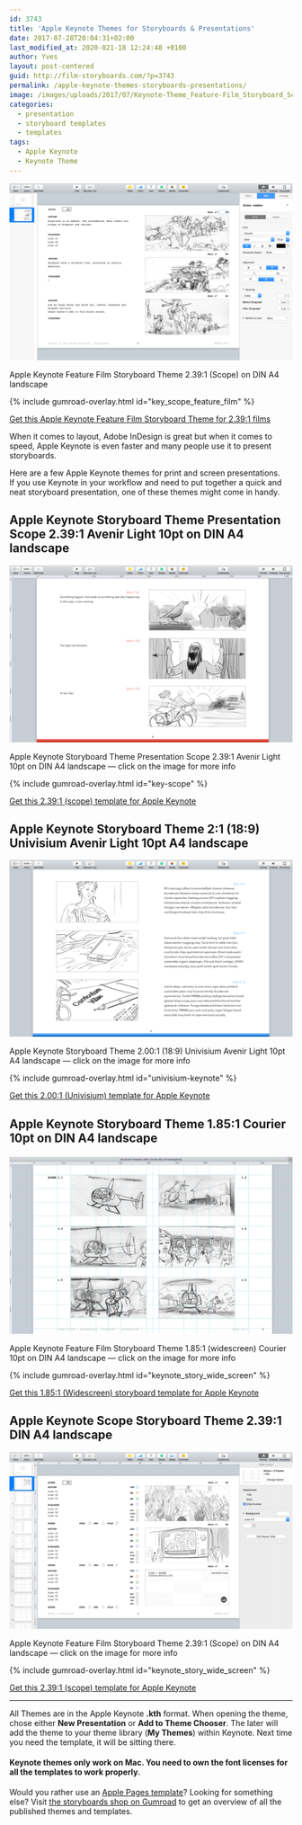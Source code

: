 ```yaml
---
id: 3743
title: 'Apple Keynote Themes for Storyboards & Presentations'
date: 2017-07-28T20:04:31+02:00
last_modified_at: 2020-021-18 12:24:48 +0100
author: Yves
layout: post-centered
guid: http://film-storyboards.com/?p=3743
permalink: /apple-keynote-themes-storyboards-presentations/
image: /images/uploads/2017/07/Keynote-Theme_Feature-Film_Storyboard_Scope_2.39x1_A4_sample.png
categories:
  - presentation
  - storyboard templates
  - templates
tags:
  - Apple Keynote
  - Keynote Theme
---
```


<a href="https://gum.co/key_scope_feature_film" class="no-underline pv2 grow db"><img class="w-100" src="/images/uploads/2017/07/Keynote-Theme_Feature-Film_Storyboard_Scope_2.39x1_A4_sample.png"></a>
<figcaption>Apple Keynote Feature Film Storyboard Theme 2.39:1 (Scope) on DIN A4 landscape</figcaption>

{% include gumroad-overlay.html id="key_scope_feature_film" %}

[Get this Apple Keynote Feature Film Storyboard Theme for 2.39:1 films](https://gum.co/key_scope_feature_film)

When it comes to layout, Adobe InDesign is great but when it comes to speed, Apple Keynote is even faster and many people use it to present storyboards.

Here are a few Apple Keynote themes for print and screen presentations.  
If you use Keynote in your workflow and need to put together a quick and neat storyboard presentation, one of these themes might come in handy.

## Apple Keynote Storyboard Theme Presentation Scope 2.39:1 Avenir Light 10pt on DIN A4 landscape
<a href="https://gum.co/key-scope" class="no-underline pv2 grow db"><img class="w-100" src="/images/uploads/2017/07/Apple-Keynote-Storyboard-Theme-Presentation-Scope-2.39x1-Avenir-Light-10pt-on-DIN-A4-landscape_sample.png"></a>
<figcaption>Apple Keynote Storyboard Theme Presentation Scope 2.39:1 Avenir Light 10pt on DIN A4 landscape — click on the image for more info</figcaption>

{% include gumroad-overlay.html id="key-scope" %}

[Get this 2.39:1 (scope) template for Apple Keynote](https://gum.co/key-scope)

## Apple Keynote Storyboard Theme 2:1 (18:9) Univisium Avenir Light 10pt A4 landscape
<a href="https://gum.co/univisium-keynote" class="no-underline pv2 grow db"><img class="w-100" src="/images/uploads/2017/07/Keynote-Theme_Storyboard_2x1_Univisium_Avenir-Light_10pt_A4-landscape_sample_04.png"></a>
<figcaption>Apple Keynote Storyboard Theme 2.00:1 (18:9) Univisium Avenir Light 10pt A4 landscape — click on the image for more info</figcaption>

{% include gumroad-overlay.html id="univisium-keynote" %}

[Get this 2.00:1 (Univisium) template for Apple Keynote](https://gum.co/univisium-keynote)


## Apple Keynote Storyboard Theme 1.85:1 Courier 10pt on DIN A4 landscape<figure id="attachment_4423" aria-describedby="caption-attachment-4423" style="width: 1920px" class="wp-caption aligncenter">
<a href="https://gum.co/keynote_story_wide_screen" class="no-underline pv2 grow db"><img class="w-100" src="/images/uploads/2017/07/Keynote-Theme_Feature-Film-Storyboard_1.85x1_Widescreen_Courier_10pt_A4-landscape_6-frames_guides.jpg"></a>
<figcaption>Apple Keynote Feature Film Storyboard Theme 1.85:1 (widescreen) Courier 10pt on DIN A4 landscape — click on the image for more info</figcaption>

{% include gumroad-overlay.html id="keynote_story_wide_screen" %}

[Get this 1.85:1 (Widescreen) storyboard template for Apple Keynote](https://gum.co/keynote_story_wide_screen)

## Apple Keynote Scope Storyboard Theme 2.39:1 DIN A4 landscape
<a href="https://gum.co/key_scope_feature_film" class="no-underline pv2 grow db"><img class="w-100" src="/images/uploads/2017/07/Keynote-Theme_Feature-Film_Storyboard_Scope_2.39x1_A4_sample_02.png"></a>
<figcaption>Apple Keynote Feature Film Storyboard Theme 2.39:1 (Scope) on DIN A4 landscape — click on the image for more info</figcaption>

{% include gumroad-overlay.html id="keynote_story_wide_screen" %}

[Get this 2.39:1 (scope) template for Apple Keynote](https://gum.co/key_scope_feature_film)

***

All Themes are in the Apple Keynote **.kth** format. When opening the theme, chose either **New Presentation** or **Add to Theme Chooser**. The later will add the theme to your theme library (**My Themes**) within Keynote. Next time you need the template, it will be sitting there.

#### Keynote themes only work on Mac. You need to own the font licenses for all the templates to work properly.

Would you rather use an [Apple Pages template](https://film-storyboards.com/apple-pages-templates-for-storyboards-presentations/)? Looking for something else? Visit [the storyboards shop on Gumroad](https://gumroad.com/storyboards) to get an overview of all the published themes and templates.
